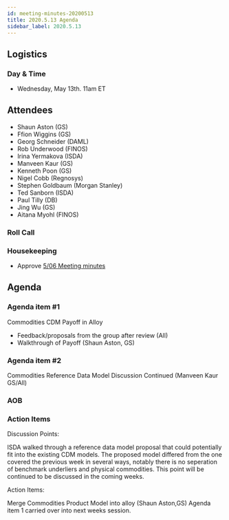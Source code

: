```yaml
---
id: meeting-minutes-20200513
title: 2020.5.13 Agenda
sidebar_label: 2020.5.13
---
```


## Logistics
### Day & Time
* Wednesday, May 13th. 11am ET

## Attendees
* Shaun Aston (GS)
* Ffion Wiggins (GS)
* Georg Schneider (DAML)
* Rob Underwood (FINOS)
* Irina Yermakova (ISDA)
* Manveen Kaur (GS)
* Kenneth Poon (GS)
* Nigel Cobb (Regnosys)
* Stephen Goldbaum (Morgan Stanley)
* Ted Sanborn (ISDA)
* Paul Tilly (DB)
* Jing Wu (GS)
* Aitana Myohl (FINOS)

### Roll Call

### Housekeeping
* Approve [5/06 Meeting minutes](https://github.com/finos/alloy/blob/master/meeting-minutes/commodities-ref-data-wg/2020.5.6-commod-wg-meeting.md) 

## Agenda

### Agenda item #1
Commodities CDM Payoff in Alloy
 - Feedback/proposals from the group after review (All)
 - Walkthrough of Payoff (Shaun Aston, GS)
 
### Agenda item #2
Commodities Reference Data Model Discussion Continued (Manveen Kaur GS/All)

### AOB

### Action Items

Discussion Points:

ISDA walked through a reference data model proposal that could potentially fit into the existing CDM models. The proposed model differed from the one covered the previous week in several ways, notably there is no seperation of benchmark underliers and physical commodities. This point will be continued to be discussed in the coming weeks. 

Action Items:

Merge Commodities Product Model into alloy (Shaun Aston,GS)
Agenda item 1 carried over into next weeks session.
